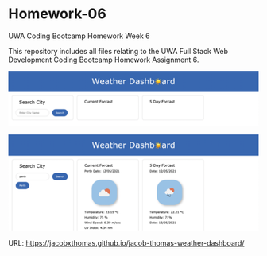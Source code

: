 # Homework-06

UWA Coding Bootcamp Homework Week 6

This repository includes all files relating to the UWA Full Stack Web Development Coding Bootcamp Homework Assignment 6.

![alt text](https://github.com/jacobxthomas/jacob-thomas-weather-dashboard/blob/master/screenshot1.png?raw=true)

![alt text](https://github.com/jacobxthomas/jacob-thomas-weather-dashboard/blob/master/screenshot2.png?raw=true)

URL: https://jacobxthomas.github.io/jacob-thomas-weather-dashboard/


